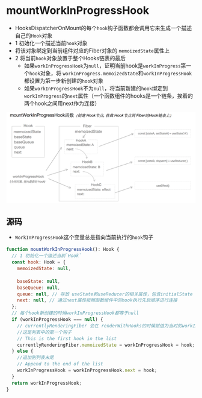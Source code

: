 # mountWorkInProgressHook

* HooksDispatcherOnMount的每个`hook`钩子函数都会调用它来生成一个描述自己的`Hook`对象
* 1 初始化一个描述当前`hook`对象
* 将该对象绑定到当前组件对应的Fiber对象的 `memoizedState`属性上
* 2 将当前`hook`对象放置于整个Hooks链表的最后
    - 如果`workInProgressHook`为`null`，证明当前hook是`workInProgress`第一个`hook`对象，将 `workInProgress.memoizedState`和`workInProgressHook`都设置为第一步新创建的`hook`对象
    - 如果`workInProgressHook`不为`null`，将当前新建的`hook`绑定到`workInProgress`的`next`属性（一个函数组件的hooks是一个链条，挨着的两个hook之间用next作为连接）

![mountWorkInProgress](./img/workInProgressHook.png)

## 源码
* `WorkInProgressHook`这个变量总是指向当前执行的`hook`钩子
```javascript
function mountWorkInProgressHook(): Hook {
  // 1 初始化一个描述当前`Hook`
  const hook: Hook = {
    memoizedState: null,

    baseState: null,
    baseQueue: null,
    queue: null, // 存放 useState和useReducer的相关属性，包含initialState
    next: null, // 通过next属性按照函数组件中的hook执行先后顺序进行连接
  };
  // 每个hook新创建的时候workInProgressHook都等于null
  if (workInProgressHook === null) {
    // currentlyRenderingFiber 会在 renderWithHooks的时候赋值为当时的workInProgress
    //这是列表中的第一个钩子
    // This is the first hook in the list
    currentlyRenderingFiber.memoizedState = workInProgressHook = hook;
  } else {
    //追加到列表末尾
    // Append to the end of the list
    workInProgressHook = workInProgressHook.next = hook;
  }
  return workInProgressHook;
}
```
